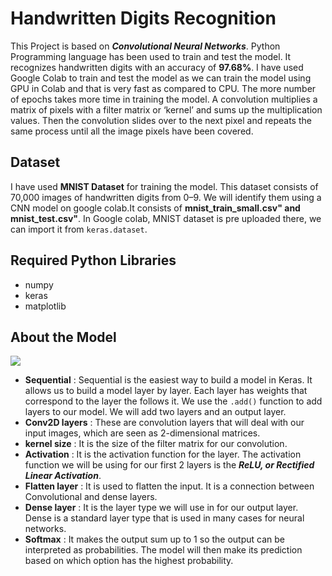 # Handwritten Digits Recognition

This Project is based on ***Convolutional Neural Networks***. Python Programming language has been used to train and test the model. It recognizes handwritten digits with an accuracy of **97.68%**. I have used Google Colab to train and test the model as we can train the model using GPU in Colab and that is very fast as compared to CPU. The more number of epochs takes more time in training the model. A convolution multiplies a matrix of pixels with a filter matrix or ‘kernel’ and sums up the multiplication values. Then the convolution slides over to the next pixel and repeats the same process until all the image pixels have been covered.

## Dataset
I have used **MNIST Dataset** for training the model. This dataset consists of 70,000 images of handwritten digits from 0–9. We will identify them using a CNN model on google colab.It consists of **mnist_train_small.csv" and mnist_test.csv"**. In Google colab, MNIST dataset is pre uploaded there, we can import it from `keras.dataset`.

## Required Python Libraries
- numpy
- keras
- matplotlib

## About the Model

<img src ="https://user-images.githubusercontent.com/62782231/103486357-3e3dee00-4e23-11eb-8fb7-c8f74df2b622.png">

- **Sequential** : Sequential is the easiest way to build a model in Keras. It allows us to build a model layer by layer. Each layer has weights that correspond to the layer the follows it. We use the `.add()` function to add layers to our model. We will add two layers and an output layer.
- **Conv2D layers** : These are convolution layers that will deal with our input images, which are seen as 2-dimensional matrices.
- **kernel size** : It is the size of the filter matrix for our convolution.
- **Activation** : It is the activation function for the layer. The activation function we will be using for our first 2 layers is the ***ReLU, or Rectified Linear Activation***.
- **Flatten layer** : It is used to flatten the input. It is a connection between Convolutional and dense layers.
- **Dense layer** : It is the layer type we will use in for our output layer. Dense is a standard layer type that is used in many cases for neural networks.
- **Softmax** : It makes the output sum up to 1 so the output can be interpreted as probabilities. The model will then make its prediction based on which option has the highest probability.

